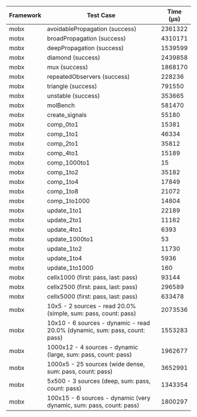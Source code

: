 | Framework | Test Case | Time (μs) |
| --- | --- | --- |
| mobx | avoidablePropagation (success) | 2361322 |
| mobx | broadPropagation (success) | 4310171 |
| mobx | deepPropagation (success) | 1539599 |
| mobx | diamond (success) | 2439858 |
| mobx | mux (success) | 1868170 |
| mobx | repeatedObservers (success) | 228236 |
| mobx | triangle (success) | 791550 |
| mobx | unstable (success) | 353665 |
| mobx | molBench | 581470 |
| mobx | create_signals | 55180 |
| mobx | comp_0to1 | 15381 |
| mobx | comp_1to1 | 46334 |
| mobx | comp_2to1 | 35812 |
| mobx | comp_4to1 | 15189 |
| mobx | comp_1000to1 | 15 |
| mobx | comp_1to2 | 35182 |
| mobx | comp_1to4 | 17849 |
| mobx | comp_1to8 | 21072 |
| mobx | comp_1to1000 | 14804 |
| mobx | update_1to1 | 22189 |
| mobx | update_2to1 | 11162 |
| mobx | update_4to1 | 6393 |
| mobx | update_1000to1 | 53 |
| mobx | update_1to2 | 11730 |
| mobx | update_1to4 | 5936 |
| mobx | update_1to1000 | 160 |
| mobx | cellx1000 (first: pass, last: pass) | 93144 |
| mobx | cellx2500 (first: pass, last: pass) | 296589 |
| mobx | cellx5000 (first: pass, last: pass) | 633478 |
| mobx | 10x5 - 2 sources - read 20.0% (simple, sum: pass, count: pass) | 2073536 |
| mobx | 10x10 - 6 sources - dynamic - read 20.0% (dynamic, sum: pass, count: pass) | 1553283 |
| mobx | 1000x12 - 4 sources - dynamic (large, sum: pass, count: pass) | 1962677 |
| mobx | 1000x5 - 25 sources (wide dense, sum: pass, count: pass) | 3652991 |
| mobx | 5x500 - 3 sources (deep, sum: pass, count: pass) | 1343354 |
| mobx | 100x15 - 6 sources - dynamic (very dynamic, sum: pass, count: pass) | 1800297 |
